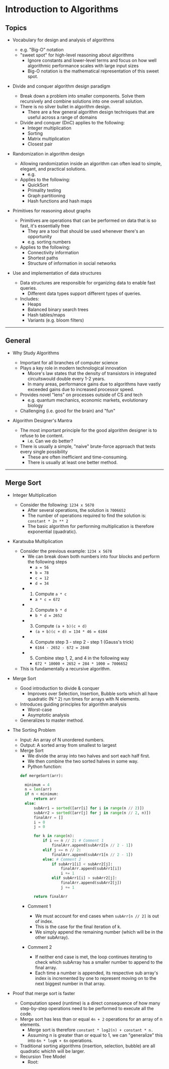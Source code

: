 # Introduction to Algorithms

## Topics

- Vocabulary for design and analysis of algorithms
  - e.g. "Big-O" notation
  - "sweet spot" for high-level reasoning about algorithms
    - Ignore constants and lower-level terms and focus on how well algorithmic performance scales with large input sizes
    - Big-O notation is the mathematical representation of this sweet spot.

- Divide and conquer algorithm design paradigm
  - Break down a problem into smaller components.  Solve them recursively and combine solutions into one overall solution.
  - There is no silver bullet in algorithm design.
    - There are a few general algorithm design techniques that are useful across a range of domains
  - Divide and conquer (DnC) applies to the following:
    - Integer multiplication
    - Sorting
    - Matrix multiplication
    - Closest pair

- Randomization in algorithm design
  - Allowing randomization inside an algorithm can often lead to simple, elegant, and practical solutions.
    - e.g.
  - Applies to the following:
    - QuickSort
    - Primality testing
    - Graph partitioning
    - Hash functions and hash maps

- Primitives for reasoning about graphs
  - Primitives are operations that can be performed on data that is so fast, it's essentially free
    - They are a tool that should be used whenever there's an opportunity
    - e.g. sorting numbers
  - Applies to the following:
    - Connectivity information
    - Shortest paths
    - Structure of information in social networks

- Use and implementation of data structures
  - Data structures are responsible for organizing data to enable fast queries.
    - Different data types support different types of queries.
  - Includes:
    - Heaps
    - Balanced binary search trees
    - Hash tables/maps
    - Variants (e.g. bloom filters)

---

## General

- Why Study Algorithms
  - Important for all branches of computer science
  - Plays a key role in modern technological innovation
    - Moore's law states that the density of transistors in integrated circuitswould double every 1-2 years.
    - In many areas, performance gains due to algorithms have vastly exceeded gains due to increased processor speed.
  - Provides novel "lens" on processes outside of CS and tech
    - e.g. quantum mechanics, economic markets, evolutionary biology
  - Challenging (i.e. good for the brain) and "fun"

- Algorithm Designer's Mantra
  - The most important principle for the good algorithm designer is to refuse to be content.
    - i.e. Can we do better?
  - There is usually a simple, "naive" brute-force approach that tests every single possibility
    - These are often inefficient and time-consuming.
    - There is usually at least one better method.

---

## Merge Sort

- Integer Multiplication
  - Consider the following: ```1234 x 5678```
    - After several operations, the solution is ```7006652```
    - The number of operations required to find the solution is: ```constant * 2n ** 2```
    - The basic algorithm for performing multiplication is therefore exponential (quadratic).

- Karatsuba Multiplication
  - Consider the previous example: ```1234 x 5678```
    - We can break down both numbers into four blocks and perform the following steps
      - ```a = 56```
      - ```b = 78```
      - ```c = 12```
      - ```d = 34```
    - 1. Compute ```a * c```
      - ```a * c = 672```
    - 2. Compute ```b * d```
      - ```b * d = 2652```
    - 3. Compute ```(a + b)(c + d)```
      - ```(a + b)(c + d) = 134 * 46 = 6164```
    - 4. Compute step 3 - step 2 - step 1 (Gauss's trick)
      - ```6164 - 2652 - 672 = 2840```
    - 5. Combine step 1, 2, and 4 in the following way
      - ```672 * 10000 + 2652 + 284 * 1000 = 7006652```
  - This is fundamentally a recursive algorithm.
  
- Merge Sort
  - Good introduction to divide & conquer
    - Improves over Selection, Insertion, Bubble sorts which all have quadratic (N ^ 2) run times for arrays with N elements.
  - Introduces guiding principles for algorithm analysis
    - Worst-case
    - Asymptotic analysis
  - Generalizes to master method.

- The Sorting Problem
  - Input: An array of N unordered numbers.
  - Output: A sorted array from smallest to largest
  - Merge Sort
    - We divide the array into two halves and sort each half first.
    - We then combine the two sorted halves in some way.
    - Python function:
    ```python
    def mergeSort(arr):
    
      minimum = 4
      n = len(arr)
      if n < minimum:
          return arr
      else:
          subArr1 = sorted([arr[i] for i in range(n // 2)])
          subArr2 = sorted([arr[j] for j in range(n // 2, n)])
          finalArr = []
          i = 0
          j = 0

          for k in range(n):
              if i == n // 2: # Comment 1
                  finalArr.append(subArr2[n // 2 - 1])
              elif j == n // 2:
                  finalArr.append(subArr1[n // 2 - 1])
              else: # Comment 2
                  if subArr1[i] < subArr2[j]:
                      finalArr.append(subArr1[i])
                      i += 1
                  elif subArr1[i] > subArr2[j]:
                      finalArr.append(subArr2[j])
                      j += 1

          return finalArr
    ```
      - Comment 1
        - We must account for end cases when ```subArr[n // 2]``` is out of index.
        - This is the case for the final iteration of k.
        - We simply append the remaining number (which will be in the other subArray).
      
      - Comment 2
        - If neither end case is met, the loop continues iterating to check which subArray has a smaller number to append to the final array.
        - Each time a number is appended, its respective sub array's index is incremented by one to represent moving on to the next biggest number in that array.
  
- Proof that merge sort is faster
  - Computation speed (runtime) is a direct consequence of how many step-by-step operations need to be performed to execute all the code.
  - Merge sort has less than or equal ```4n + 2``` operations for an array of n elements.
    - Merge sort is therefore ```constant * log2(n) + constant * n.```
    - Assuming n is greater than or equal to 1, we can "generalize" this into ```6n * logN + 6n``` operations.
  - Traditional sorting algorithms (insertion, selection, bubble) are all quadratic whichh will be larger.
  - Recursion Tree Model
    - Root: 
    
